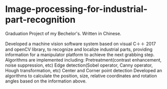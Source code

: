 # Image-processing-for-industrial-part-recognition

Graduation Project of my Bechelor's. Written in Chinese. 

Developed a machine vision software system based on visual C＋＋ 2017 and openCV library, to recognize and localize industrial parts, providing information for a manipulator platform to achieve the next grabbing step.   Algorithms are implemented including:  Pretreatment(contrast enhancement, noise suppression, etc)  Edge detection(Sobel operator, Canny operator, Hough transformation, etc)  Center and Corner point detection  Developed an algorithms to calculate the position, size, relative coordinates and rotation angles based on the information above.
